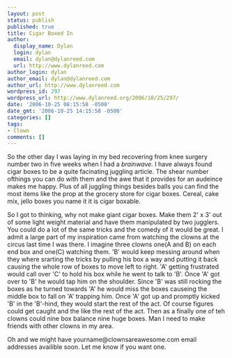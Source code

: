```yaml
---
layout: post
status: publish
published: true
title: Cigar Boxed In
author:
  display_name: Dylan
  login: dylan
  email: dylan@dylanreed.com
  url: http://www.dylanreed.com
author_login: dylan
author_email: dylan@dylanreed.com
author_url: http://www.dylanreed.com
wordpress_id: 297
wordpress_url: http://www.dylanreed.org/2006/10/25/297/
date: '2006-10-25 08:15:58 -0500'
date_gmt: '2006-10-25 14:15:58 -0500'
categories: []
tags:
- Clown
comments: []
---
```

<p>So the other day I was laying in my bed recovering from knee surgery number two in five weeks when I had a <em>brainwave.</em> I have always found cigar boxes to be a quite facinating juggling article. The shear number ofthings you can do with them and the awe that it provides for an audeince makes me happy. Plus of all juggling things besides balls you can find the most items like the prop at the grocery store for cigar boxes. Cereal, cake mix, jello boxes you name it it is cigar boxable.</p></p>
<p>So I got to thinking, why not make giant cigar boxes. Make them 2' x 3' out of some light weight material and have them manipulated by two jugglers. You could do a lot of the same tricks and the comedy of it would be great. I admit a large part of my inspiration came from watching the clowns at the circus last time I was there. I imagine three clowns one(A and B) on each end box and one(C) watching them. 'B' would keep messing around when they where srarting the tricks by pulling his box a way and putting it back causing the whole row of boxes to move left to right. 'A' getting frustrated would call over 'C' to hold his box while he went to talk to 'B'. Once 'A' got over to 'B' he would tap him on the shoulder. Since 'B' was still rocking the boxes as he turned towards 'A' he would miss the boxes causeing the middle box to fall on 'A' trapping him. Once 'A' got up and promptly kicked 'B' in the 'B'-hind, they would start the rest of the act. Of course figures could get caught and the like the rest of the act. Then as a finally one of teh clowns could nine box balance nine huge boxes. Man I need to make friends with other clowns in my area.</p></p>
<p>Oh and we might have yourname@clownsareawesome.com email addresses availible soon. Let me know if you want one.<br />
</p></p>
